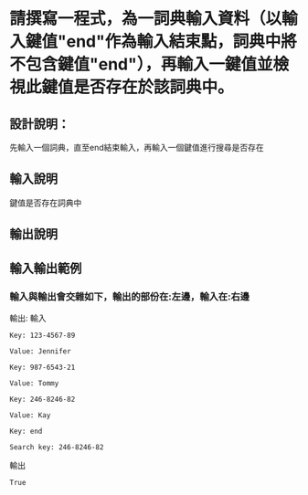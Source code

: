 # 請撰寫一程式，為一詞典輸入資料（以輸入鍵值"end"作為輸入結束點，詞典中將不包含鍵值"end"），再輸入一鍵值並檢視此鍵值是否存在於該詞典中。

## 設計說明：
先輸入一個詞典，直至end結束輸入，再輸入一個鍵值進行搜尋是否存在

## 輸入說明

鍵值是否存在詞典中

## 輸出說明



## 輸入輸出範例

### 輸入與輸出會交雜如下，輸出的部份在:左邊，輸入在:右邊
輸出: 輸入
```
Key: 123-4567-89

Value: Jennifer

Key: 987-6543-21

Value: Tommy

Key: 246-8246-82

Value: Kay

Key: end

Search key: 246-8246-82
```
輸出
```
True
```
